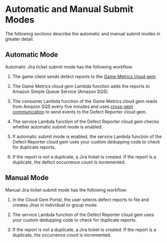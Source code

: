 # Automatic and Manual Submit Modes<a name="cloud-canvas-cloud-gem-defect-reporter-cgp-jira-automatic-and-manual-submit-modes"></a>

The following sections describe the automatic and manual submit modes in greater detail\.

## Automatic Mode<a name="cloud-canvas-cloud-gem-defect-reporter-cgp-jira-automatic-mode"></a>

Automatic Jira ticket submit mode has the following workflow:

1. The game client sends defect reports to the [Game Metrics cloud gem](cloud-canvas-metrics-gem.md)\.

1. The Game Metrics cloud gem Lambda function adds the reports to Amazon Simple Queue Service \(Amazon SQS\)\.

1. The consumer Lambda function of the Game Metrics cloud gem reads from Amazon SQS every five minutes and uses [cross\-gem communication](cloud-canvas-cgf-service-api-cross-gem-communication.md) to send events to the Defect Reporter cloud gem\.

1. The service Lambda function of the Defect Reporter cloud gem checks whether automatic submit mode is enabled\.

1. If automatic submit mode is enabled, the service Lambda function of the Defect Reporter cloud gem uses your custom dedupping code to check for duplicate reports\.

1. If the report is not a duplicate, a Jira ticket is created\. If the report is a duplicate, the defect occurrence count is incremented\.

## Manual Mode<a name="cloud-canvas-cloud-gem-defect-reporter-cgp-jira-manual-mode"></a>

Manual Jira ticket submit mode has the following workflow:

1. In the Cloud Gem Portal, the user selects defect reports to file and creates Jiras in individual or group mode\.

1. The service Lambda function of the Defect Reporter cloud gem uses your custom dedupping code to check for duplicate reports\.

1. If the report is not a duplicate, a Jira ticket is created\. If the report is a duplicate, the occurrence count is incremented\.